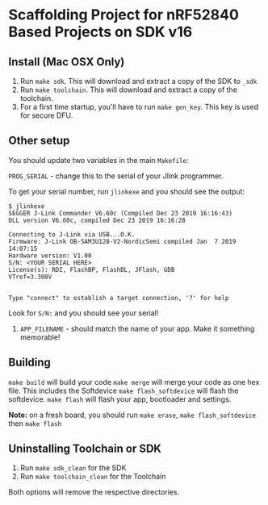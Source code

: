 # Scaffolding Project for nRF52840 Based Projects on SDK v16

## Install (Mac OSX Only)

1. Run `make sdk`. This will download and extract a copy of the SDK to `_sdk`
1. Run `make toolchain`. This will download and extract a copy of the toolchain.
1. For a first time startup, you'll have to run `make gen_key`. This key is used for secure DFU.

## Other setup

You should update two variables in the main `Makefile`:

`PROG_SERIAL` - change this to the serial of your Jlink programmer.

To get your serial number, run `jlinkexe` and you should see the output:

```
$ jlinkexe
SEGGER J-Link Commander V6.60c (Compiled Dec 23 2019 16:16:43)
DLL version V6.60c, compiled Dec 23 2019 16:16:28

Connecting to J-Link via USB...O.K.
Firmware: J-Link OB-SAM3U128-V2-NordicSemi compiled Jan  7 2019 14:07:15
Hardware version: V1.00
S/N: <YOUR SERIAL HERE>
License(s): RDI, FlashBP, FlashDL, JFlash, GDB
VTref=3.300V


Type "connect" to establish a target connection, '?' for help
```

Look for `S/N:` and you should see your serial!


1. `APP_FILENAME` - should match the name of your app. Make it something memorable!

## Building

`make build` will build your code
`make merge` will merge your code as one hex file. This includes the Softdevice
`make flash_softdevice` will flash the softdevice.
`make flash` will flash your app, bootloader and settings.

**Note:** on a fresh board, you should run `make erase`, `make flash_softdevice` then `make flash`

## Uninstalling Toolchain or SDK

1. Run `make sdk_clean` for the SDK
1. Run `make toolchain_clean` for the Toolchain

Both options will remove the respective directories.